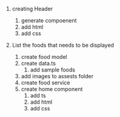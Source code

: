 1. creating Header
    1. generate compoenent
    2. add html
    3. add css

2. List the foods that needs to be displayed
    1. create food model
    2. create data.ts
        1. add sample foods
    3. add images to assests folder
    4. create food service
    5. create home component
        1. add ts
        2. add html
        3. add css